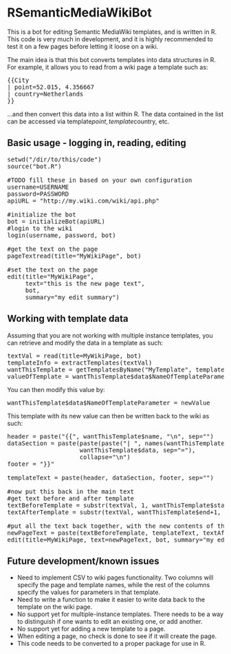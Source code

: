 RSemanticMediaWikiBot
=====================
This is a bot for editing Semantic MediaWiki templates, and is written in R.  This code is very much in development, and it is highly recommended to test it on a few pages before letting it loose on a wiki.

The main idea is that this bot converts templates into data structures in R.  For example, it allows you to read from a wiki page a template such as:
<pre>
{{City
| point=52.015, 4.356667
| country=Netherlands
}}
</pre>

...and then convert this data into a list within R.  The data contained in the list can be accessed via template$point, template$country, etc.

<h2>Basic usage - logging in, reading, editing</h2>

<pre>
setwd("/dir/to/this/code")
source("bot.R") 

#TODO fill these in based on your own configuration
username=USERNAME
password=PASSWORD
apiURL = "http://my.wiki.com/wiki/api.php"

#initialize the bot
bot = initializeBot(apiURL)
#login to the wiki
login(username, password, bot)

#get the text on the page
pageTextread(title="MyWikiPage", bot)

#set the text on the page
edit(title="MyWikiPage", 
     text="this is the new page text", 
     bot, 
     summary="my edit summary")
</pre>

<h2>Working with template data</h2>

Assuming that you are not working with multiple instance templates, you can retrieve and modify the data in a template as such:

<pre>
textVal = read(title=MyWikiPage, bot)
templateInfo = extractTemplates(textVal)
wantThisTemplate = getTemplatesByName("MyTemplate", templateInfo)[[1]]
valueOfTemplate = wantThisTemplate$data$NameOfTemplateParameter
</pre>

You can then modify this value by:
<pre>
wantThisTemplate$data$NameOfTemplateParameter = newValue
</pre>

This template with its new value can then be written back to the wiki as such:

<pre>
header = paste("{{", wantThisTemplate$name, "\n", sep="")
dataSection = paste(paste(paste("| ", names(wantThisTemplate$data), sep=""), 
                    wantThisTemplate$data, sep="="), 
                    collapse="\n")
footer = "}}"

templateText = paste(header, dataSection, footer, sep="")
  
#now put this back in the main text  
#get text before and after template
textBeforeTemplate = substr(textVal, 1, wantThisTemplate$start-1)
textAfterTemplate = substr(textVal, wantThisTemplate$end+1, 1000000L)
  
#put all the text back together, with the new contents of the template
newPageText = paste(textBeforeTemplate, templateText, textAfterTemplate, sep="")
edit(title=MyWikiPage, text=newPageText, bot, summary="my edit summary")
</pre>

<h2>Future development/known issues</h2>
<ul>
<li>Need to implement CSV to wiki pages functionality.  Two columns will specify the page and template names, while the rest of the columns specify the values for parameters in that template.
<li>Need to write a function to make it easier to write data back to the template on the wiki page.
<li>No support yet for multiple-instance templates.  There needs to be a way to distinguish if one wants to edit an existing one, or add another.
<li>No support yet for adding a new template to a page.
<li>When editing a page, no check is done to see if it will create the page.
<li>This code needs to be converted to a proper package for use in R.
</ul>